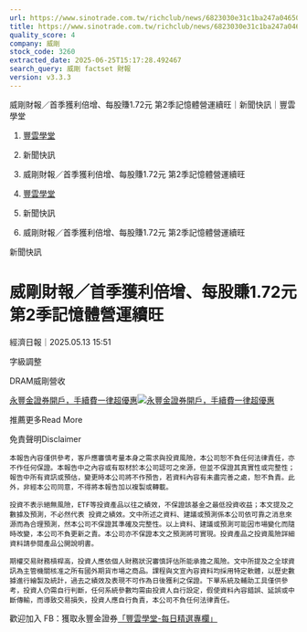 ```yaml
---
url: https://www.sinotrade.com.tw/richclub/news/6823030e31c1ba247a046509
title: https://www.sinotrade.com.tw/richclub/news/6823030e31c1ba247a046509
quality_score: 4
company: 威剛
stock_code: 3260
extracted_date: 2025-06-25T15:17:28.492467
search_query: 威剛 factset 財報
version: v3.3.3
---
```


威剛財報／首季獲利倍增、每股賺1.72元 第2季記憶體營運續旺｜新聞快訊｜豐雲學堂

1. [豐雲學堂](https://www.sinotrade.com.tw/richclub)
2. 新聞快訊
3. 威剛財報／首季獲利倍增、每股賺1.72元 第2季記憶體營運續旺

1. [豐雲學堂](https://www.sinotrade.com.tw/richclub)
2. 新聞快訊
3. 威剛財報／首季獲利倍增、每股賺1.72元 第2季記憶體營運續旺

新聞快訊

# 威剛財報／首季獲利倍增、每股賺1.72元 第2季記憶體營運續旺

經濟日報｜2025.05.13 15:51

字級調整

DRAM威剛營收

[永豐金證券開戶，手續費一律超優惠](https://dmp.sinotrade.com.tw/t/rfs)[![永豐金證券開戶，手續費一律超優惠](https://richclub.azureedge.net/banner/67b6f0b48ec738281060dfe7/poster.jpg)](https://dmp.sinotrade.com.tw/t/rfs)

推薦更多Read More

免責聲明Disclaimer

```
本報告內容僅供參考，客戶應審慎考量本身之需求與投資風險，本公司恕不負任何法律責任，亦不作任何保證。本報告中之內容或有取材於本公司認可之來源，但並不保證其真實性或完整性；報告中所有資訊或預估，變更時本公司將不作預告，若資料內容有未盡完善之處，恕不負責。此外，非經本公司同意，不得將本報告加以複製或轉載。
  
投資不表示絕無風險，ETF等投資產品以往之績效，不保證該基金之最低投資收益；本文提及之數據及預測，不必然代表 投資之績效。文中所述之資料、建議或預測係本公司依可靠之消息來源而為合理預測，然本公司不保證其準確及完整性。以上資料、建議或預測可能因市場變化而隨時改變，本公司不負更新之責。本公司亦不保證本文之預測將可實現。投資產品之投資風險詳細資料請參閱產品公開說明書。
    
期權交易財務槓桿高，投資人應依個人財務狀況審慎評估所能承擔之風險。文中所提及之全球資訊為主管機關核准之所有國外期貨市場之商品。課程與文宣內容資料均採用特定軟體，以歷史數據進行繪製及統計，過去之績效及表現不可作為日後獲利之保證。下單系統及輔助工具僅供參考，投資人仍需自行判斷，任何系統參數均需由投資人自行設定，假使資料內容錯誤、延誤或中斷傳輸，而導致交易損失，投資人應自行負責，本公司不負任何法律責任。
```

歡迎加入 FB：獲取永豐金證券[「豐雲學堂-每日精選專欄」](https://www.facebook.com/SinoPacSecurities/)